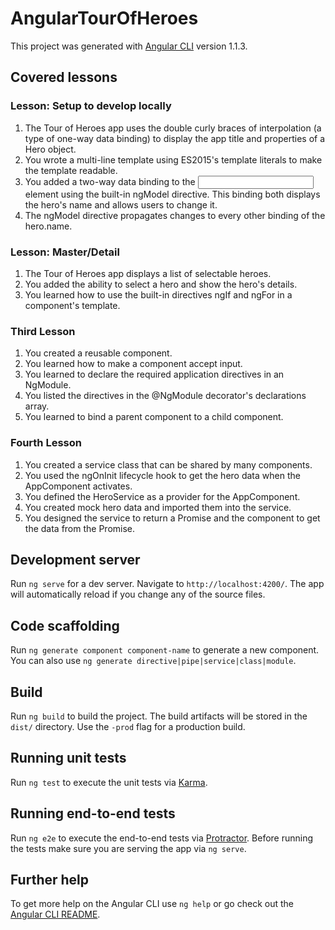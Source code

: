 # AngularTourOfHeroes

This project was generated with [Angular CLI](https://github.com/angular/angular-cli) version 1.1.3.


## Covered lessons

### Lesson: Setup to develop locally
1. The Tour of Heroes app uses the double curly braces of interpolation (a type of one-way data binding) to display the app title and properties of a Hero object.
2. You wrote a multi-line template using ES2015's template literals to make the template readable.
3. You added a two-way data binding to the <input> element using the built-in ngModel directive. This binding both displays the hero's name and allows users to change it.
4. The ngModel directive propagates changes to every other binding of the hero.name.


### Lesson: Master/Detail
1. The Tour of Heroes app displays a list of selectable heroes.
2. You added the ability to select a hero and show the hero's details.
3. You learned how to use the built-in directives ngIf and ngFor in a component's template.

### Third Lesson 
1. You created a reusable component.
2. You learned how to make a component accept input.
3. You learned to declare the required application directives in an NgModule.
4. You listed the directives in the @NgModule decorator's declarations array.
5. You learned to bind a parent component to a child component.


### Fourth Lesson
1. You created a service class that can be shared by many components.
2. You used the ngOnInit lifecycle hook to get the hero data when the AppComponent activates.
3. You defined the HeroService as a provider for the AppComponent.
4. You created mock hero data and imported them into the service.
5. You designed the service to return a Promise and the component to get the data from the Promise.



## Development server

Run `ng serve` for a dev server. Navigate to `http://localhost:4200/`. The app will automatically reload if you change any of the source files.

## Code scaffolding

Run `ng generate component component-name` to generate a new component. You can also use `ng generate directive|pipe|service|class|module`.

## Build

Run `ng build` to build the project. The build artifacts will be stored in the `dist/` directory. Use the `-prod` flag for a production build.

## Running unit tests

Run `ng test` to execute the unit tests via [Karma](https://karma-runner.github.io).

## Running end-to-end tests

Run `ng e2e` to execute the end-to-end tests via [Protractor](http://www.protractortest.org/).
Before running the tests make sure you are serving the app via `ng serve`.

## Further help

To get more help on the Angular CLI use `ng help` or go check out the [Angular CLI README](https://github.com/angular/angular-cli/blob/master/README.md).
